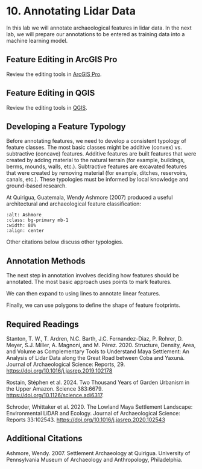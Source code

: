# 10. Annotating Lidar Data

In this lab we will annotate archaeological features in lidar data. In the next lab, we will prepare our annotations to be entered as training data into a machine learning model.

## Feature Editing in ArcGIS Pro

Review the editing tools in [ArcGIS Pro](https://pro.arcgis.com/en/pro-app/latest/help/editing/a-quick-tour-of-editing.htm).

## Feature Editing in QGIS

Review the editing tools in [QGIS](https://docs.qgis.org/3.34/en/docs/user_manual/working_with_vector/editing_geometry_attributes.html).

## Developing a Feature Typology

Before annotating features, we need to develop a consistent typology of feature classes. The most basic classes might be additive (convex) vs. subtractive (concave) features. Additive features are built features that were created by adding material to the natural terrain (for example, buildings, berms, mounds, walls, etc.). Subtractive features are excavated features that were created by removing material (for example, ditches, reservoirs, canals, etc.). These typologies must be informed by local knowledge and ground-based research.

At Quirigua, Guatemala, Wendy Ashmore (2007) produced a useful architectural and archaeological feature classification:

```{image} /images/ashmore.jpeg
:alt: Ashmore
:class: bg-primary mb-1
:width: 80%
:align: center
```

Other citations below discuss other typologies.

## Annotation Methods

The next step in annotation involves deciding how features should be annotated. The most basic approach uses points to mark features.

We can then expand to using lines to annotate linear features.

Finally, we can use polygons to define the shape of feature footprints.

## Required Readings

Stanton, T. W., T. Ardren, N.C. Barth, J.C. Fernandez-Diaz, P. Rohrer, D. Meyer, S.J. Miller, A.
Magnoni, and M. Pérez. 2020. Structure, Density, Area, and Volume as Complementary Tools to Understand Maya Settlement: An Analysis of Lidar Data along the Great Road between Coba and Yaxuná. Journal of Archaeological
Science: Reports, 29. <https://doi.org/10.1016/j.jasrep.2019.102178>

Rostain, Stéphen et al. 2024. Two Thousand Years of Garden Urbanism in the Upper Amazon. Science 383:6679. <https://doi.org/10.1126/science.adi6317>.

Schroder, Whittaker et al. 2020. The Lowland Maya Settlement Landscape: Environmental LiDAR and Ecology. Journal of Archaeological Science: Reports 33:102543. <https://doi.org/10.1016/j.jasrep.2020.102543>

## Additional Citations

Ashmore, Wendy. 2007. Settlement Archaeology at Quirigua. University of Pennsylvania Museum of Archaeology and Anthropology, Philadelphia.